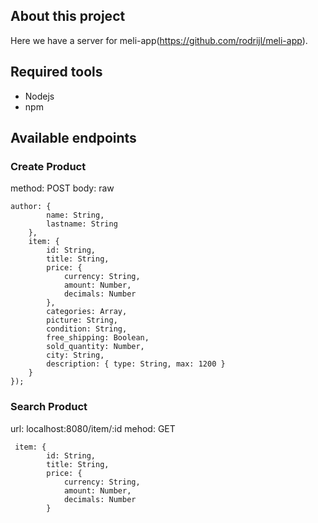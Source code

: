 ## About this project

Here we have a server for meli-app(https://github.com/rodrijl/meli-app). 

## Required tools

- Nodejs
- npm


## Available endpoints

### Create Product
method: POST body: raw 
```
author: {
        name: String,
        lastname: String
    },
    item: {
        id: String,
        title: String,
        price: {
            currency: String,
            amount: Number,
            decimals: Number
        },
        categories: Array,
        picture: String,
        condition: String,
        free_shipping: Boolean,
        sold_quantity: Number,
        city: String,
        description: { type: String, max: 1200 }
    }
});
```

### Search Product
url: localhost:8080/item/:id
mehod: GET 
```
 item: {
        id: String,
        title: String,
        price: {
            currency: String,
            amount: Number,
            decimals: Number
        }
```
